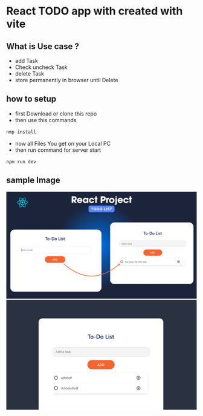 # React TODO app with created with vite

## What is Use case ?
- add Task
- Check uncheck Task
- delete Task
- store permanently in browser until Delete

## how to setup
- first Download  or clone this repo
- then use this commands
```bash
nmp install
```
- now all Files You get on your Local PC
- then run command for server start
```
npm run dev
```
## sample Image
![1st img](https://raw.githubusercontent.com/ayushsolanki29/react-todo/main/1(1).png)
![2 img](https://raw.githubusercontent.com/ayushsolanki29/react-todo/main/1%20(2).png)
